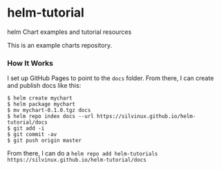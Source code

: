 # helm-tutorial
helm Chart examples and tutorial resources

This is an example charts repository.

### How It Works

I set up GitHub Pages to point to the `docs` folder. From there, I can
create and publish docs like this:

```console
$ helm create mychart
$ helm package mychart
$ mv mychart-0.1.0.tgz docs
$ helm repo index docs --url https://silvinux.github.io/helm-tutorial/docs
$ git add -i
$ git commit -av
$ git push origin master
```

From there, I can do a `helm repo add helm-tutorials https://silvinux.github.io/helm-tutorial/docs`
